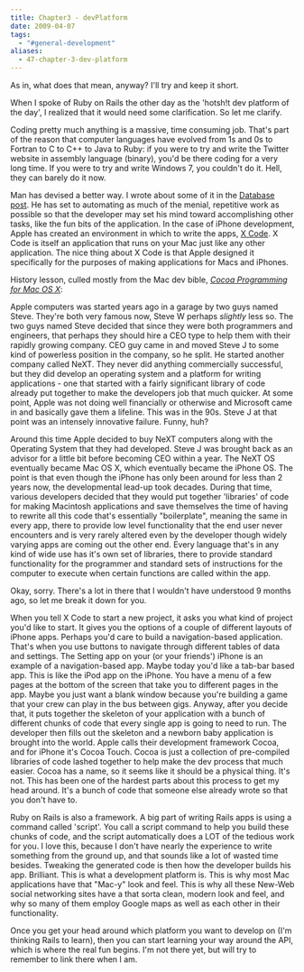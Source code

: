 ```yaml
---
title: Chapter3 - devPlatform
date: 2009-04-07
tags:
  - "#general-development"
aliases:
  - 47-chapter-3-dev-platform
---
```


As in, what does that mean, anyway?  I'll try and keep it short.

When I spoke of Ruby on Rails the other day as the 'hotsh!t dev platform of the day', I realized that it would need some clarification.  So let me clarify.

Coding pretty much anything is a massive, time consuming job.  That's part of the reason that computer languages have evolved from 1s and 0s to Fortran to C to C++ to Java to Ruby: if you were to try and write the Twitter website in assembly language (binary), you'd be there coding for a very long time.  If you were to try and write Windows 7, you couldn't do it.  Hell, they can barely do it now.

Man has devised a better way.  I wrote about some of it in the [Database post](http://ignoredbydinosaurs.com/blog/?p=92).  He has set to automating as much of the menial, repetitive work as possible so that the developer may set his mind toward accomplishing other tasks, like the fun bits of the application.  In the case of iPhone development, Apple has created an environment in which to write the apps, [X Code](http://developer.apple.com/TOOLS/xcode/).  X Code is itself an application that runs on your Mac just like any other application.  The nice thing about X Code is that Apple designed it specifically for the purposes of making applications for Macs and iPhones.

History lesson, culled mostly from the Mac dev bible, [*Cocoa Programming for Mac OS X*](http://www.amazon.com/Cocoa-Programming-Mac-OS-3rd/dp/0321503619/ref=sr_1_1?ie=UTF8&s=books&qid=1239052561&sr=1-1):

Apple computers was started years ago in a garage by two guys named Steve.  They're both very famous now, Steve W perhaps *slightly* less so.  The two guys named Steve decided that since they were both programmers and engineers, that perhaps they should hire a CEO type to help them with their rapidly growing company.  CEO guy came in and moved Steve J to some kind of powerless position in the company, so he split.  He started another company called NeXT.  They never did anything commercially successful, but they did develop an operating system and a platform for writing applications - one that started with a fairly significant library of code already put together to make the developers job that much quicker.  At some point, Apple was not doing well financially or otherwise and Microsoft came in and basically gave them a lifeline.  This was in the 90s.  Steve J at that point was an intensely innovative failure.  Funny, huh?

Around this time Apple decided to buy NeXT computers along with the Operating System that they had developed.  Steve J was brought back as an advisor for a little bit before becoming CEO within a year.  The NeXT OS eventually became Mac OS X, which eventually became the iPhone OS.  The point is that even though the iPhone has only been around for less than 2 years now, the developmental lead-up took decades.  During that time, various developers decided that they would put together 'libraries' of code for making Macintosh applications and save themselves the time of having to rewrite all this code that's essentially "boilerplate", meaning the same in every app, there to provide low level functionality that the end user never encounters and is very rarely altered even by the developer though widely varying apps are coming out the other end.  Every language that's in any kind of wide use has it's own set of libraries, there to provide standard functionality for the programmer and standard sets of instructions for the computer to execute when certain functions are called within the app.

Okay, sorry.  There's a lot in there that I wouldn't have understood 9 months ago, so let me break it down for you.

When you tell X Code to start a new project, it asks you what kind of project you'd like to start.  It gives you the options of a couple of different layouts of iPhone apps.  Perhaps you'd care to build a navigation-based application.  That's when you use buttons to navigate through different tables of data and settings.  The Setting app on your (or your friends') iPhone is an example of a navigation-based app.  Maybe today you'd like a tab-bar based app.  This is like the iPod app on the iPhone.  You have a menu of a few pages at the bottom of the screen that take you to different pages in the app.  Maybe you just want a blank window because you're building a game that your crew can play in the bus between gigs.  Anyway, after you decide that, it puts together the skeleton of your application with a bunch of different chunks of code that every single app is going to need to run.  The developer then fills out the skeleton and a newborn baby application is brought into the world.  Apple calls their development framework Cocoa, and for iPhone it's Cocoa Touch.  Cocoa is just a collection of pre-compiled libraries of code lashed together to help make the dev process that much easier.  Cocoa has a name, so it seems like it should be a physical thing.  It's not.  This has been one of the hardest parts about this process to get my head around.  It's a bunch of code that someone else already wrote so that you don't have to.

Ruby on Rails is also a framework.  A big part of writing Rails apps is using a command called 'script'.  You call a script command to help you build these chunks of code, and the script automatically does a LOT of the tedious work for you.  I love this, because I don't have nearly the experience to write something from the ground up, and that sounds like a lot of wasted time besides.  Tweaking the generated code is then how the developer builds his app.  Brilliant.  This is what a development platform is.  This is why most Mac applications have that "Mac-y" look and feel.  This is why all these New-Web social networking sites have a that sorta clean, modern look and feel, and why so many of them employ Google maps as well as each other in their functionality.

Once you get your head around which platform you want to develop on (I'm thinking Rails to learn), then you can start learning your way around the API, which is where the real fun begins.  I'm not there yet, but will try to remember to link there when I am.